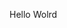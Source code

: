 Hello Wolrd

















































































































































































































































































































































































































































































































































































































































































































































































































































































































































































































































































































































































































































































































































































































































































































































































































































































































































































































































































































































































































































































































































































































































































































































































































































































































































































































































































































































































































































































































































































































































































































































































































































































































